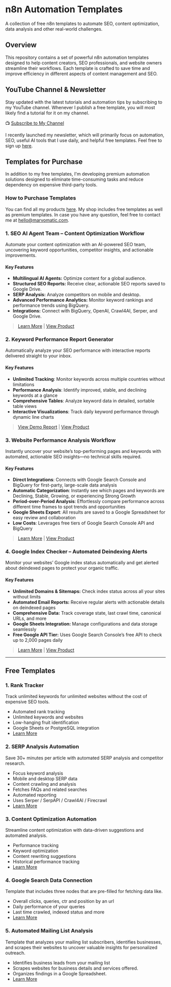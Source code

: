 # n8n Automation Templates

A collection of free n8n templates to automate SEO, content optimization, data analysis and other real-world challenges.

## Overview

This repository contains a set of powerful n8n automation templates designed to help content creators, SEO professionals, and website owners streamline their workflows. Each template is crafted to save time and improve efficiency in different aspects of content management and SEO.

## YouTube Channel & Newsletter

Stay updated with the latest tutorials and automation tips by subscribing to my YouTube channel. Whenever I publish a free template, you will most likely find a tutorial for it on my channel.

📺 [Subscribe to My Channel](https://www.youtube.com/@Marvomatic)

I recently launched my newsletter, which will primarily focus on automation, SEO, useful AI tools that I use daily, and helpful free templates. Feel free to sign up [here](https://marvomatic.com/newsletter/).

##  Templates for Purchase

In addition to my free templates, I'm developing premium automation solutions designed to eliminate time-consuming tasks and reduce dependency on expensive third-party tools. 

###  How to Purchase Templates

You can find all my products [here](https://marvomatic.com/products/). My shop includes free templates as well as premium templates. In case you have any question, feel free to contact me at [hello@marvomatic.com](mailto:hello@marvomatic.com). 

### 1. SEO AI Agent Team – Content Optimization Workflow

Automate your content optimization with an AI-powered SEO team, uncovering keyword opportunities, competitor insights, and actionable improvements.

#### Key Features
- **Multilingual AI Agents:** Optimize content for a global audience.
- **Structured SEO Reports:** Receive clear, actionable SEO reports saved to Google Drive.
- **SERP Analysis:** Analyze competitors on mobile and desktop.
- **Advanced Performance Analytics:** Monitor keyword rankings and performance trends using BigQuery.
- **Integrations:** Connect with BigQuery, OpenAI, Crawl4AI, Serper, and Google Drive.

> [Learn More](./ai-powered-seo-team/readme.md) | [View Product](https://marvomatic.com/products/n8n-seo-ai-agent-team-content-optimization/)

### 2. Keyword Performance Report Generator

Automatically analyze your SEO performance with interactive reports delivered straight to your inbox.

#### Key Features
- **Unlimited Tracking**: Monitor keywords across multiple countries without limitations
- **Performance Analysis**: Identify improved, stable, and declining keywords at a glance
- **Comprehensive Tables**: Analyze keyword data in detailed, sortable table views
- **Interactive Visualizations**: Track daily keyword performance through dynamic line charts

> [View Demo Report](./tracked-keyword-performance-report-generator/n8n-keyword-rank-tracking-example-report.html) | [View Product](https://marvomatic.com/products/n8n-keyword-rank-tracking-report-automation/)

### 3. Website Performance Analysis Workflow

Instantly uncover your website’s top-performing pages and keywords with automated, actionable SEO insights—no technical skills required.

#### Key Features
- **Direct Integrations**: Connects with Google Search Console and BigQuery for first-party, large-scale data analysis
- **Automatic Categorization**: Instantly see which pages and keywords are Declining, Stable, Growing, or experiencing Strong Growth
- **Period-over-Period Analysis**: Effortlessly compare performance across different time frames to spot trends and opportunities
- **Google Sheets Export**: All results are saved to a Google Spreadsheet for easy review and collaboration
- **Low Costs**: Leverages free tiers of Google Search Console API and BigQuery

> [Learn More](./traffic-performance-analysis/readme.md) | [View Product](https://marvomatic.com/products/n8n-website-performance-analysis-workflow/)

### 4. Google Index Checker – Automated Deindexing Alerts

Monitor your websites’ Google index status automatically and get alerted about deindexed pages to protect your organic traffic.

#### Key Features
- **Unlimited Domains & Sitemaps:** Check index status across all your sites without limits
- **Automated Email Reports:** Receive regular alerts with actionable details on deindexed pages
- **Comprehensive Data:** Track coverage state, last crawl time, canonical URLs, and more
- **Google Sheets Integration:** Manage configurations and data storage seamlessly
- **Free Google API Tier:** Uses Google Search Console’s free API to check up to 2,000 pages daily

> [Learn More](./google-index-checker/readme.md) | [View Product](https://marvomatic.com/products/automated-google-index-checker/)

---

## Free Templates

### 1. Rank Tracker
Track unlimited keywords for unlimited websites without the cost of expensive SEO tools.
- Automated rank tracking
- Unlimited keywords and websites
- Low-hanging fruit identification
- Google Sheets or PostgreSQL integration
- [Learn More](./keyword-rank-tracker/readme.md)


### 2. SERP Analysis Automation
Save 30+ minutes per article with automated SERP analysis and competitor research.
- Focus keyword analysis
- Mobile and desktop SERP data
- Content crawling and analysis
- Fetches FAQs and related searches
- Automated reporting
- Uses Serper / SerpAPI / Crawl4AI / Firecrawl
- [Learn More](./serp-analysis/readme.md)

### 3. Content Optimization Automation
Streamline content optimization with data-driven suggestions and automated analysis.
- Performance tracking
- Keyword optimization
- Content rewriting suggestions
- Historical performance tracking
- [Learn More](./gsc-ai-seo-writer/readme.md)

### 4. Google Search Data Connection
Template that includes three nodes that are pre-filled for fetching data like.
- Overall clicks, queries, ctr and position by an url
- Daily performance of your queries
- Last time crawled, indexed status and more
- [Learn More](./get-google-search-console-data/readme.md)

### 5. Automated Mailing List Analysis
Template that analyzes your mailing list subscribers, identifies businesses, and scrapes their websites to uncover valuable insights for personalized outreach.
- Identifies business leads from your mailing list
- Scrapes websites for business details and services offered.
- Organizes findings in a Google Spreadsheet.
- [Learn More](./mailing-list-analysis/readme.md)

